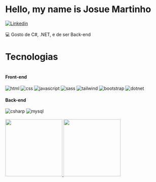 <h1>Hello, my name is Josue Martinho</h1>

[![Linkedin](https://img.shields.io/badge/LinkedIn-0077B5?style=for-the-badge&logo=linkedin&logoColor=white)](https://www.linkedin.com/in/josue-martinho-415446203/)
<br><br>
:computer: Gosto de C#, .NET, e de ser Back-end 
<h1>Tecnologias</h1>
<div style="display: inline-block">
<h4>Front-end</h4>
<img align="center "alt="html" src="https://img.shields.io/badge/HTML5-E34F26?style=for-the-badge&logo=html5&logoColor=white"/>
<img align="center "alt="css" src="https://img.shields.io/badge/CSS3-1572B6?style=for-the-badge&logo=css3&logoColor=white"/>
<img align="center "alt="javascript" src="https://img.shields.io/badge/JavaScript-323330?style=for-the-badge&logo=javascript&logoColor=F7DF1E"/>
<img align="center "alt="sass" src="https://img.shields.io/badge/Sass-CC6699?style=for-the-badge&logo=sass&logoColor=white"/>
<img align="center "alt="tailwind" src="https://img.shields.io/badge/Tailwind_CSS-38B2AC?style=for-the-badge&logo=tailwind-css&logoColor=white"/>
<img align="center "alt="bootstrap" src="https://img.shields.io/badge/Bootstrap-563D7C?style=for-the-badge&logo=bootstrap&logoColor=white"/>
<img align="center "alt="dotnet" src="https://img.shields.io/badge/.NET-5C2D91?style=for-the-badge&logo=.net&logoColor=white"/><br>
<h4>Back-end</h4>
<img align="center "alt="csharp" src="https://img.shields.io/badge/C%23-239120?style=for-the-badge&logo=c-sharp&logoColor=white"/>
<img align="center "alt="mysql" src="https://img.shields.io/badge/MySQL-00000F?style=for-the-badge&logo=mysql&logoColor=white"/><br><br>
</div>
<div align="left">
  <a href="https://github.com/josuemartinho">
  <img height="180em" src="https://github-readme-stats.vercel.app/api?username=josuemartinho&show_icons=true&theme=radical&count_private=true"/>
  <img height="180em" src="https://github-readme-stats.vercel.app/api/top-langs/?username=josuemartinho&layout=compact&theme=radical"/>
</div>


